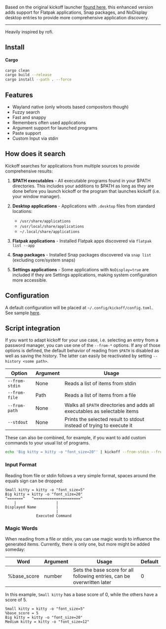 Based on the original kickoff launcher [found here](https://github.com/j0ru/kickoff), this enhanced version adds support for Flatpak applications, Snap packages, and NoDisplay desktop entries to provide more comprehensive application discovery.

---

Heavily inspired by rofi.

## Install

#### Cargo

```bash
cargo clean
cargo build --release
cargo install --path . --force
```

## Features

- Wayland native (only wlroots based compositors though)
- Fuzzy search
- Fast and snappy
- Remembers often used applications
- Argument support for launched programs
- Paste support
- Custom Input via stdin

## How does it search

Kickoff searches for applications from multiple sources to provide comprehensive results:

1. **$PATH executables** - All executable programs found in your $PATH directories. This includes your additions to $PATH as long as they are done before you launch kickoff or the program that launches kickoff (i.e. your window manager).

2. **Desktop applications** - Applications with `.desktop` files from standard locations:
   - `/usr/share/applications`
   - `/usr/local/share/applications` 
   - `~/.local/share/applications`

3. **Flatpak applications** - Installed Flatpak apps discovered via `flatpak list --app`

4. **Snap packages** - Installed Snap packages discovered via `snap list` (excluding core/system snaps)

5. **Settings applications** - Some applications with `NoDisplay=true` are included if they are Settings applications, making system configuration more accessible.

## Configuration

A default configuration will be placed at `~/.config/kickoff/config.toml`. See sample [here](https://github.com/mdillondc/kickoff/blob/main/assets/default_config.toml).

## Script integration

If you want to adapt kickoff for your use case, i.e. selecting an entry from a password manager,
you can use one of the `--from-*` options. If any of those options is defined, the default behavior of reading from `$PATH` is disabled as well as
saving the history. The latter can easily be reactivated by setting `--history <some path>`.

|Option|Argument|Usage|
|------|--------|-----|
|`--from-stdin`|None| Reads a list of items from stdin |
|`--from-file`|Path| Reads a list of items from a file |
|`--from-path`|None| Walks all `$PATH` directories and adds all executables as selectable items |
|`--stdout`|None| Prints the selected result to stdout instead of trying to execute it |

These can also be combined, for example, if you want to add custom commands to your usual list of programs.
```bash
echo 'Big kitty = kitty -o "font_size=20"' | kickoff --from-stdin --from-path --history ".cache/kickoff/custom_history.csv"
```

### Input Format

Reading from file or stdin follows a very simple format,
spaces around the equals sign can be dropped:
```
Small kitty = kitty -o "font_size=5"
Big kitty = kitty -o "font_size=20"
^=======^   ^=====================^
    |                  |
Displayed Name         |
                       |
              Executed Command
```

### Magic Words

When reading from a file or stdin, you can use magic words to influence the generated items.
Currently, there is only one, but more might be added someday:

|Word|Argument|Usage|Default|
|----|--------|-----|-------|
|%base_score| number | Sets the base score for all following entries, can be overwritten later | 0 |

In this example, `Small kitty` has a base score of 0, while the others have a score of 5.
```
Small kitty = kitty -o "font_size=5"
%base_score = 5
Big kitty = kitty -o "font_size=20"
Medium kitty = kitty -o "font_size=12"
```
